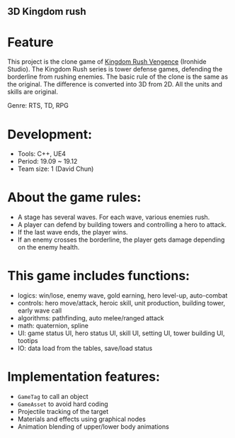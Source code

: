 
## 3D Kingdom rush 

# Feature
This project is the clone game of [Kingdom Rush Vengence](https://www.youtube.com/watch?v=hTdWNCxofTc) (Ironhide Studio). The Kingdom Rush series is tower defense games, defending the borderline from rushing enemies. The basic rule of the clone is the same as the original. The difference is converted into 3D from 2D. All the units and skills are original. <br/>

Genre: RTS, TD, RPG <br/>

# Development:
- Tools: C++, UE4 <br/>
- Period: 19.09 ~ 19.12 <br/>
- Team size: 1 (David Chun) <br/>

# About the game rules:
- A stage has several waves. For each wave, various enemies rush. <br/>
- A player can defend by building towers and controlling a hero to attack. <br/>
- If the last wave ends, the player wins. <br/>
- If an enemy crosses the borderline, the player gets damage depending on the enemy health. <br/>

# This game includes functions:
- logics: win/lose, enemy wave, gold earning, hero level-up, auto-combat <br/>
- controls: hero move/attack, heroic skill, unit production, building tower, early wave call <br/>
- algorithms: pathfinding, auto melee/ranged attack <br/>
- math: quaternion, spline <br/>
- UI: game status UI, hero status UI, skill UI, setting UI, tower building UI, tootips <br/>
- IO: data load from the tables, save/load status <br/>

# Implementation features:
- `GameTag` to call an object <br/>
- `GameAsset` to avoid hard coding <br/>
- Projectile tracking of the target <br/>
- Materials and effects using graphical nodes <br/>
- Animation blending of upper/lower body animations <br/>